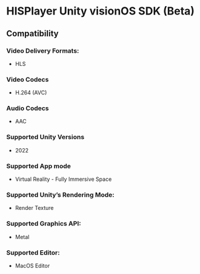 # HISPlayer Unity visionOS SDK (Beta)

## Compatibility

### Video Delivery Formats: 
* HLS

### Video Codecs
  * H.264 (AVC)

### Audio Codecs
  * AAC

### Supported Unity Versions
* 2022

### Supported App mode
* Virtual Reality - Fully Immersive Space

### Supported Unity’s Rendering Mode: 
* Render Texture

### Supported Graphics API:
* Metal

### Supported Editor:
* MacOS Editor
